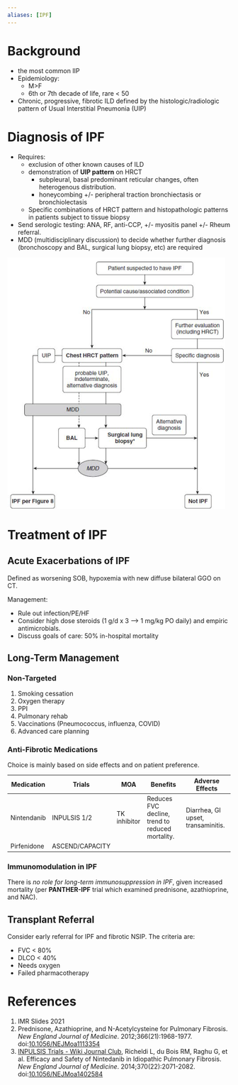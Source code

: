 ```yaml
---
aliases: [IPF]
---
```

# Background
- the most common IIP
- Epidemiology:
	- M>F
	- 6th or 7th decade of life, rare < 50
- Chronic, progressive, fibrotic ILD defined by the histologic/radiologic pattern of Usual Interstitial Pneumonia (UIP)

# Diagnosis of IPF
- Requires:
	- exclusion of other known causes of ILD
	- demonstration of **UIP pattern** on HRCT
		- subpleural, basal predominant reticular changes, often heterogenous distribution.
		- honeycombing +/- peripheral traction bronchiectasis or bronchiolectasis
	- Specific combinations of HRCT pattern and histopathologic patterns in patients subject to tissue biopsy
- Send serologic testing: ANA, RF, anti-CCP, +/- myositis panel +/- Rheum referral.
- MDD (multidisciplinary discussion) to decide whether further diagnosis (bronchoscopy and BAL, surgical lung biopsy, etc) are required
	
![](_attachments/Pasted%20image%2020221026004230.png)

# Treatment of IPF
## Acute Exacerbations of IPF
Defined as worsening SOB, hypoxemia with new diffuse bilateral GGO on CT. 

Management:
- Rule out infection/PE/HF
- Consider high dose steroids (1 g/d x 3 --> 1 mg/kg PO daily) and empiric antimicrobials.
- Discuss goals of care: 50% in-hospital mortality

## Long-Term Management
### Non-Targeted
1. Smoking cessation
2. Oxygen therapy
3. PPI
4. Pulmonary rehab
5. Vaccinations (Pneumococcus, influenza, COVID)
6. Advanced care planning

### Anti-Fibrotic Medications
Choice is mainly based on side effects and on patient preference.

| Medication  | Trials          | MOA          | Benefits                                         | Adverse Effects |
| ----------- | --------------- | ------------ | ------------------------------------------------ | --------------- |
| Nintendanib | INPULSIS 1/2    | TK inhibitor | Reduces FVC decline, trend to reduced mortality. | Diarrhea, GI upset, transaminitis.                |
| Pirfenidone | ASCEND/CAPACITY |              |                                                  |                 |

### Immunomodulation in IPF
There is *no role for long-term immunosuppression in IPF*, given increased mortality (per **PANTHER-IPF** trial which examined prednisone, azathioprine, and NAC).

## Transplant Referral
Consider early referral for IPF and fibrotic NSIP. The criteria are:
- FVC < 80%
- DLCO < 40%
- Needs oxygen
- Failed pharmacotherapy

# References
1. IMR Slides 2021
2. Prednisone, Azathioprine, and N-Acetylcysteine for Pulmonary Fibrosis. _New England Journal of Medicine_. 2012;366(21):1968-1977. doi:[10.1056/NEJMoa1113354](https://doi.org/10.1056/NEJMoa1113354)
3. [INPULSIS Trials - Wiki Journal Club](https://www.wikijournalclub.org/wiki/INPULSIS_Trials), Richeldi L, du Bois RM, Raghu G, et al. Efficacy and Safety of Nintedanib in Idiopathic Pulmonary Fibrosis. _New England Journal of Medicine_. 2014;370(22):2071-2082. doi:[10.1056/NEJMoa1402584](https://doi.org/10.1056/NEJMoa1402584)